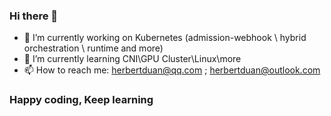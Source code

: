 ### Hi there 👋

- 🔭 I’m currently working on Kubernetes (admission-webhook \ hybrid orchestration \ runtime and more)
- 🌱 I’m currently learning CNI\GPU Cluster\Linux\more
- 📫 How to reach me: herbertduan@qq.com ; herbertduan@outlook.com

### Happy coding, Keep learning

<!--
**herb-duan/herb-duan** is a ✨ _special_ ✨ repository because its `README.md` (this file) appears on your GitHub profile.

Here are some ideas to get you started:

- 🔭 I’m currently working on ...
- 🌱 I’m currently learning ...
- 👯 I’m looking to collaborate on ...
- 🤔 I’m looking for help with ...
- 💬 Ask me about ...
- 📫 How to reach me: ...
- 😄 Pronouns: ...
- ⚡ Fun fact: ...
-->
